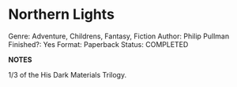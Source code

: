 # Northern Lights

Genre: Adventure, Childrens, Fantasy, Fiction
Author: Philip Pullman
Finished?: Yes
Format: Paperback
Status: COMPLETED

**NOTES**

1/3 of the His Dark Materials Trilogy.